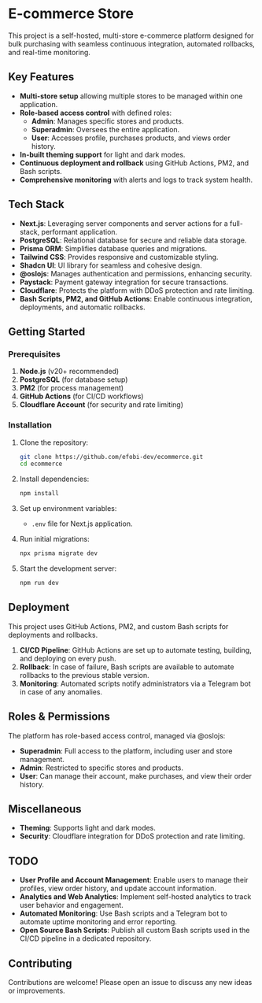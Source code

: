 # E-commerce Store

This project is a self-hosted, multi-store e-commerce platform designed for bulk purchasing with seamless continuous integration, automated rollbacks, and real-time monitoring.

## Key Features

- **Multi-store setup** allowing multiple stores to be managed within one application.
- **Role-based access control** with defined roles:
  - **Admin**: Manages specific stores and products.
  - **Superadmin**: Oversees the entire application.
  - **User**: Accesses profile, purchases products, and views order history.
- **In-built theming support** for light and dark modes.
- **Continuous deployment and rollback** using GitHub Actions, PM2, and Bash scripts.
- **Comprehensive monitoring** with alerts and logs to track system health.

## Tech Stack

- **Next.js**: Leveraging server components and server actions for a full-stack, performant application.
- **PostgreSQL**: Relational database for secure and reliable data storage.
- **Prisma ORM**: Simplifies database queries and migrations.
- **Tailwind CSS**: Provides responsive and customizable styling.
- **Shadcn UI**: UI library for seamless and cohesive design.
- **@oslojs**: Manages authentication and permissions, enhancing security.
- **Paystack**: Payment gateway integration for secure transactions.
- **Cloudflare**: Protects the platform with DDoS protection and rate limiting.
- **Bash Scripts, PM2, and GitHub Actions**: Enable continuous integration, deployments, and automatic rollbacks.

## Getting Started

### Prerequisites

1. **Node.js** (v20+ recommended)
2. **PostgreSQL** (for database setup)
3. **PM2** (for process management)
4. **GitHub Actions** (for CI/CD workflows)
5. **Cloudflare Account** (for security and rate limiting)

### Installation

1. Clone the repository:
   ```bash
   git clone https://github.com/efobi-dev/ecommerce.git
   cd ecommerce
   ```

2. Install dependencies:
   ```bash
   npm install
   ```

3. Set up environment variables:
   - `.env` file for Next.js application.

4. Run initial migrations:
   ```bash
   npx prisma migrate dev
   ```

5. Start the development server:
   ```bash
   npm run dev
   ```

## Deployment

This project uses GitHub Actions, PM2, and custom Bash scripts for deployments and rollbacks.

1. **CI/CD Pipeline**: GitHub Actions are set up to automate testing, building, and deploying on every push.
2. **Rollback**: In case of failure, Bash scripts are available to automate rollbacks to the previous stable version.
3. **Monitoring**: Automated scripts notify administrators via a Telegram bot in case of any anomalies.

## Roles & Permissions

The platform has role-based access control, managed via @oslojs:

- **Superadmin**: Full access to the platform, including user and store management.
- **Admin**: Restricted to specific stores and products.
- **User**: Can manage their account, make purchases, and view their order history.

## Miscellaneous

- **Theming**: Supports light and dark modes.
- **Security**: Cloudflare integration for DDoS protection and rate limiting.

## TODO

- **User Profile and Account Management**: Enable users to manage their profiles, view order history, and update account information.
- **Analytics and Web Analytics**: Implement self-hosted analytics to track user behavior and engagement.
- **Automated Monitoring**: Use Bash scripts and a Telegram bot to automate uptime monitoring and error reporting.
- **Open Source Bash Scripts**: Publish all custom Bash scripts used in the CI/CD pipeline in a dedicated repository.

## Contributing

Contributions are welcome! Please open an issue to discuss any new ideas or improvements.

